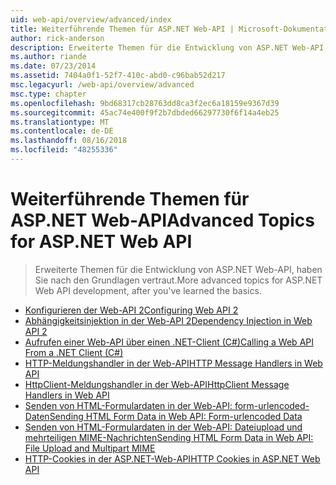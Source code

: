 ```yaml
---
uid: web-api/overview/advanced/index
title: Weiterführende Themen für ASP.NET Web-API | Microsoft-Dokumentation
author: rick-anderson
description: Erweiterte Themen für die Entwicklung von ASP.NET Web-API, haben Sie nach den Grundlagen vertraut.
ms.author: riande
ms.date: 07/23/2014
ms.assetid: 7404a0f1-52f7-410c-abd0-c96bab52d217
msc.legacyurl: /web-api/overview/advanced
msc.type: chapter
ms.openlocfilehash: 9bd68317cb28763dd8ca3f2ec6a18159e9367d39
ms.sourcegitcommit: 45ac74e400f9f2b7dbded66297730f6f14a4eb25
ms.translationtype: MT
ms.contentlocale: de-DE
ms.lasthandoff: 08/16/2018
ms.locfileid: "48255336"
---
```

<a name="advanced-topics-for-aspnet-web-api"></a><span data-ttu-id="9da9d-103">Weiterführende Themen für ASP.NET Web-API</span><span class="sxs-lookup"><span data-stu-id="9da9d-103">Advanced Topics for ASP.NET Web API</span></span>
====================
> <span data-ttu-id="9da9d-104">Erweiterte Themen für die Entwicklung von ASP.NET Web-API, haben Sie nach den Grundlagen vertraut.</span><span class="sxs-lookup"><span data-stu-id="9da9d-104">More advanced topics for ASP.NET Web API development, after you've learned the basics.</span></span>


- [<span data-ttu-id="9da9d-105">Konfigurieren der Web-API 2</span><span class="sxs-lookup"><span data-stu-id="9da9d-105">Configuring Web API 2</span></span>](configuring-aspnet-web-api.md)
- [<span data-ttu-id="9da9d-106">Abhängigkeitsinjektion in der Web-API 2</span><span class="sxs-lookup"><span data-stu-id="9da9d-106">Dependency Injection in Web API 2</span></span>](dependency-injection.md)
- [<span data-ttu-id="9da9d-107">Aufrufen einer Web-API über einen .NET-Client (C#)</span><span class="sxs-lookup"><span data-stu-id="9da9d-107">Calling a Web API From a .NET Client (C#)</span></span>](calling-a-web-api-from-a-net-client.md)
- [<span data-ttu-id="9da9d-108">HTTP-Meldungshandler in der Web-API</span><span class="sxs-lookup"><span data-stu-id="9da9d-108">HTTP Message Handlers in Web API</span></span>](http-message-handlers.md)
- [<span data-ttu-id="9da9d-109">HttpClient-Meldungshandler in der Web-API</span><span class="sxs-lookup"><span data-stu-id="9da9d-109">HttpClient Message Handlers in Web API</span></span>](httpclient-message-handlers.md)
- [<span data-ttu-id="9da9d-110">Senden von HTML-Formulardaten in der Web-API: form-urlencoded-Daten</span><span class="sxs-lookup"><span data-stu-id="9da9d-110">Sending HTML Form Data in Web API: Form-urlencoded Data</span></span>](sending-html-form-data-part-1.md)
- [<span data-ttu-id="9da9d-111">Senden von HTML-Formulardaten in der Web-API: Dateiupload und mehrteiligen MIME-Nachrichten</span><span class="sxs-lookup"><span data-stu-id="9da9d-111">Sending HTML Form Data in Web API: File Upload and Multipart MIME</span></span>](sending-html-form-data-part-2.md)
- [<span data-ttu-id="9da9d-112">HTTP-Cookies in der ASP.NET-Web-API</span><span class="sxs-lookup"><span data-stu-id="9da9d-112">HTTP Cookies in ASP.NET Web API</span></span>](http-cookies.md)
